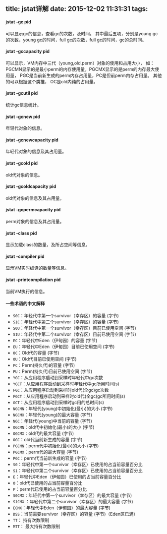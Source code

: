 title: jstat详解
date: 2015-12-02 11:31:31
tags:
---
#### jstat -gc pid
可以显示gc的信息，查看gc的次数，及时间。
其中最后五项，分别是young gc的次数，young gc的时间，full gc的次数，full gc的时间，gc的总时间。
#### jstat -gccapacity pid
可以显示，VM内存中三代（young,old,perm）对象的使用和占用大小，
如：PGCMN显示的是最小perm的内存使用量，PGCMX显示的是perm的内存最大使用量，
PGC是当前新生成的perm内存占用量，PC是但前perm内存占用量。
其他的可以根据这个类推， OC是old内纯的占用量。
#### jstat -gcutil pid
统计gc信息统计。
#### jstat -gcnew pid
年轻代对象的信息。
#### jstat -gcnewcapacity pid
年轻代对象的信息及其占用量。
#### jstat -gcold pid
old代对象的信息。
#### jstat -gcoldcapacity pid
old代对象的信息及其占用量。
#### jstat -gcpermcapacity pid
perm对象的信息及其占用量。
#### jstat -class pid
显示加载class的数量，及所占空间等信息。
#### jstat -compiler pid
显示VM实时编译的数量等信息。
#### jstat -printcompilation pid
当前VM执行的信息。

#### 一些术语的中文解释

- `S0C`：年轻代中第一个survivor（幸存区）的容量 (字节)
- `S1C`：年轻代中第二个survivor（幸存区）的容量 (字节)
- `S0U`：年轻代中第一个survivor（幸存区）目前已使用空间 (字节)
- `S1U`：年轻代中第二个survivor（幸存区）目前已使用空间 (字节)
- `EC`：年轻代中Eden（伊甸园）的容量 (字节)
- `EU`：年轻代中Eden（伊甸园）目前已使用空间 (字节)
- `OC`：Old代的容量 (字节)
- `OU`：Old代目前已使用空间 (字节)
- `PC`：Perm(持久代)的容量 (字节)
- `PU`：Perm(持久代)目前已使用空间 (字节)
- `YGC`：从应用程序启动到采样时年轻代中gc次数
- `YGCT`：从应用程序启动到采样时年轻代中gc所用时间(s)
- `FGC`：从应用程序启动到采样时old代(全gc)gc次数
- `FGCT`：从应用程序启动到采样时old代(全gc)gc所用时间(s)
- `GCT`：从应用程序启动到采样时gc用的总时间(s)
- `NGCMN`：年轻代(young)中初始化(最小)的大小 (字节)
- `NGCMX`：年轻代(young)的最大容量 (字节)
- `NGC`：年轻代(young)中当前的容量 (字节)
- `OGCMN`：old代中初始化(最小)的大小 (字节) 
- `OGCMX`：old代的最大容量 (字节)
- `OGC`：old代当前新生成的容量 (字节)
- `PGCMN`：perm代中初始化(最小)的大小 (字节) 
- `PGCMX`：perm代的最大容量 (字节)   
- `PGC`：perm代当前新生成的容量 (字节)
- `S0`：年轻代中第一个survivor（幸存区）已使用的占当前容量百分比
- `S1`：年轻代中第二个survivor（幸存区）已使用的占当前容量百分比
- `E`：年轻代中Eden（伊甸园）已使用的占当前容量百分比
- `O`：old代已使用的占当前容量百分比
- `P`：perm代已使用的占当前容量百分比
- `S0CMX`：年轻代中第一个survivor（幸存区）的最大容量 (字节)
- `S1CMX` ：年轻代中第二个survivor（幸存区）的最大容量 (字节)
- `ECMX`：年轻代中Eden（伊甸园）的最大容量 (字节)
- `DSS`：当前需要survivor（幸存区）的容量 (字节)（Eden区已满）
- `TT`： 持有次数限制
- `MTT`： 最大持有次数限制
